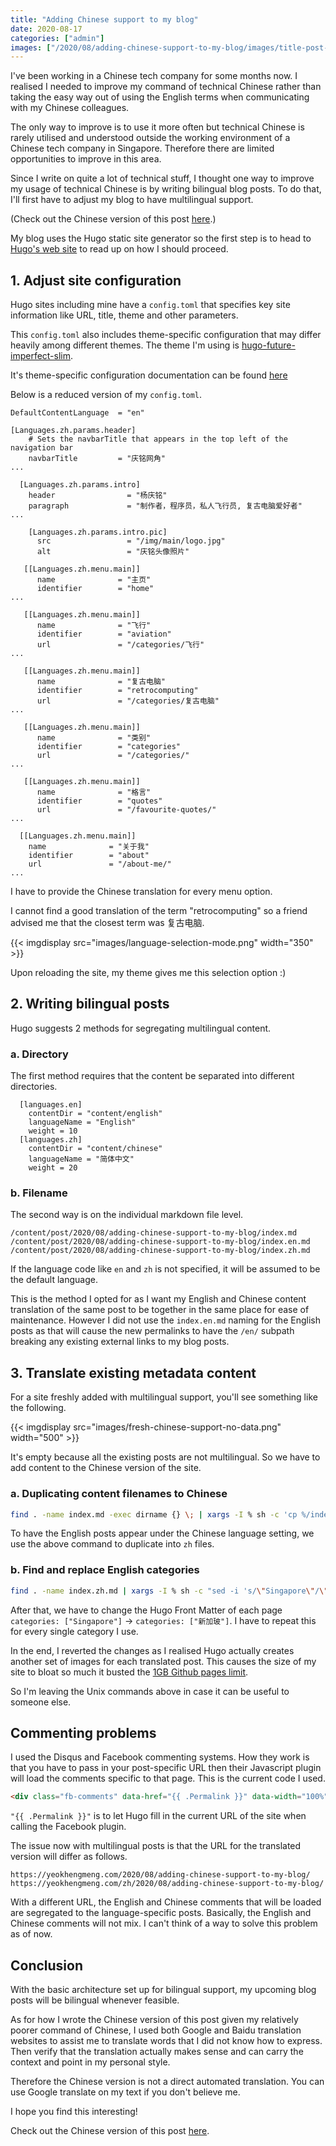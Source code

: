 ```yaml
---
title: "Adding Chinese support to my blog"
date: 2020-08-17
categories: ["admin"]
images: ["/2020/08/adding-chinese-support-to-my-blog/images/title-post-capture.png"]
---
```


I've been working in a Chinese tech company for some months now. I realised I needed to improve my command of technical Chinese rather than taking the easy way out of using the English terms when communicating with my Chinese colleagues.

The only way to improve is to use it more often but technical Chinese is rarely utilised and understood outside the working environment of a Chinese tech company in Singapore. Therefore there are limited opportunities to improve in this area.

Since I write on quite a lot of technical stuff, I thought one way to improve my usage of technical Chinese is by writing bilingual blog posts. To do that, I'll first have to adjust my blog to have multilingual support.

(Check out the Chinese version of this post [here](/zh/2020/08/添加中文支持/).)

<!--more-->

My blog uses the Hugo static site generator so the first step is to head to [Hugo's web site](https://gohugo.io/content-management/multilingual/) to read up on how I should proceed.

## 1. Adjust site configuration

Hugo sites including mine have a `config.toml` that specifies key site information like URL, title, theme and other parameters.

This `config.toml` also includes theme-specific configuration that may differ heavily among different themes. The theme I'm using is [hugo-future-imperfect-slim](https://themes.gohugo.io/hugo-future-imperfect-slim/).

It's theme-specific configuration documentation can be found [here](https://github.com/pacollins/hugo-future-imperfect-slim/wiki/config.toml)

Below is a reduced version of my `config.toml`.

```
DefaultContentLanguage  = "en"

[Languages.zh.params.header]
    # Sets the navbarTitle that appears in the top left of the navigation bar
    navbarTitle         = "庆铭网角"
...
    
  [Languages.zh.params.intro]
    header                = "杨庆铭"
    paragraph             = "制作者，程序员，私人飞行员, 复古电脑爱好者"
...

    [Languages.zh.params.intro.pic]
      src                 = "/img/main/logo.jpg"
      alt                 = "庆铭头像照片"

   [[Languages.zh.menu.main]]
      name              = "主页"
      identifier        = "home"
...

   [[Languages.zh.menu.main]]
      name              = "飞行"
      identifier        = "aviation"
      url               = "/categories/飞行"
...

   [[Languages.zh.menu.main]]
      name              = "复古电脑"
      identifier        = "retrocomputing"
      url               = "/categories/复古电脑"
...

   [[Languages.zh.menu.main]]
      name              = "类别"
      identifier        = "categories"
      url               = "/categories/"
...

   [[Languages.zh.menu.main]]
      name              = "格言"
      identifier        = "quotes"
      url               = "/favourite-quotes/"
...

  [[Languages.zh.menu.main]]
    name              = "关于我"
    identifier        = "about"
    url               = "/about-me/"
...
```

I have to provide the Chinese translation for every menu option.

I cannot find a good translation of the term "retrocomputing" so a friend advised me that the closest term was 复古电脑.

{{< imgdisplay src="images/language-selection-mode.png" width="350" >}}

Upon reloading the site, my theme gives me this selection option :)

## 2. Writing bilingual posts

Hugo suggests 2 methods for segregating multilingual content.

### a. Directory

The first method requires that the content be separated into different directories.

```
  [languages.en]
    contentDir = "content/english"
    languageName = "English"
    weight = 10
  [languages.zh]
    contentDir = "content/chinese"
    languageName = "简体中文"
    weight = 20
```

### b. Filename

The second way is on the individual markdown file level.

```
/content/post/2020/08/adding-chinese-support-to-my-blog/index.md
/content/post/2020/08/adding-chinese-support-to-my-blog/index.en.md
/content/post/2020/08/adding-chinese-support-to-my-blog/index.zh.md
```

If the language code like `en` and `zh` is not specified, it will be assumed to be the default language.

This is the method I opted for as I want my English and Chinese content translation of the same post to be together in the same place for ease of maintenance. However I did not use the `index.en.md` naming for the English posts as that will cause the new permalinks to have the `/en/` subpath breaking any existing external links to my blog posts.

## 3. Translate existing metadata content

For a site freshly added with multilingual support, you'll see something like the following.

{{< imgdisplay src="images/fresh-chinese-support-no-data.png" width="500" >}}

It's empty because all the existing posts are not multilingual. So we have to add content to the Chinese version of the site.

### a. Duplicating content filenames to Chinese

```bash
find . -name index.md -exec dirname {} \; | xargs -I % sh -c 'cp %/index.md %/index.zh.md;'
```
To have the English posts appear under the Chinese language setting, we use the above command to duplicate into `zh` files.

### b. Find and replace English categories
```bash
find . -name index.zh.md | xargs -I % sh -c "sed -i 's/\"Singapore\"/\"新加玻\"/g' %"
```
After that, we have to change the Hugo Front Matter of each page `categories: ["Singapore"]` -> `categories: ["新加玻"]`. I have to repeat this for every single category I use.

In the end, I reverted the changes as I realised Hugo actually creates another set of images for each translated post. This causes the size of my site to bloat so much it busted the [1GB Github pages limit](https://docs.github.com/en/github/managing-large-files/what-is-my-disk-quota#file-and-repository-size-limitations).

So I'm leaving the Unix commands above in case it can be useful to someone else.

## Commenting problems

I used the Disqus and Facebook commenting systems. How they work is that you have to pass in your post-specific URL then their Javascript plugin will load the comments specific to that page. This is the current code I used. 

```html
<div class="fb-comments" data-href="{{ .Permalink }}" data-width="100%" data-numposts="5"></div>
```

`"{{ .Permalink }}"` is to let Hugo fill in the current URL of the site when calling the Facebook plugin.

The issue now with multilingual posts is that the URL for the translated version will differ as follows.

```
https://yeokhengmeng.com/2020/08/adding-chinese-support-to-my-blog/
https://yeokhengmeng.com/zh/2020/08/adding-chinese-support-to-my-blog/
```

With a different URL, the English and Chinese comments that will be loaded are segregated to the language-specific posts. Basically, the English and Chinese comments will not mix. I can't think of a way to solve this problem as of now.

## Conclusion

With the basic architecture set up for bilingual support, my upcoming blog posts will be bilingual whenever feasible.

As for how I wrote the Chinese version of this post given my relatively poorer command of Chinese, I used both Google and Baidu translation websites to assist me to translate words that I did not know how to express. Then verify that the translation actually makes sense and can carry the context and point in my personal style.

Therefore the Chinese version is not a direct automated translation. You can use Google translate on my text if you don't believe me.

I hope you find this interesting!

Check out the Chinese version of this post [here](/zh/2020/08/添加中文支持/).